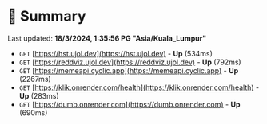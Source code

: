 # 📖 Summary
Last updated: **18/3/2024, 1:35:56 PG "Asia/Kuala_Lumpur"**

- `GET` [https://hst.ujol.dev](https://hst.ujol.dev) - **Up** (534ms)
- `GET` [https://reddviz.ujol.dev](https://reddviz.ujol.dev) - **Up** (792ms)
- `GET` [https://memeapi.cyclic.app](https://memeapi.cyclic.app) - **Up** (2267ms)
- `GET` [https://klik.onrender.com/health](https://klik.onrender.com/health) - **Up** (283ms)
- `GET` [https://dumb.onrender.com](https://dumb.onrender.com) - **Up** (690ms)
